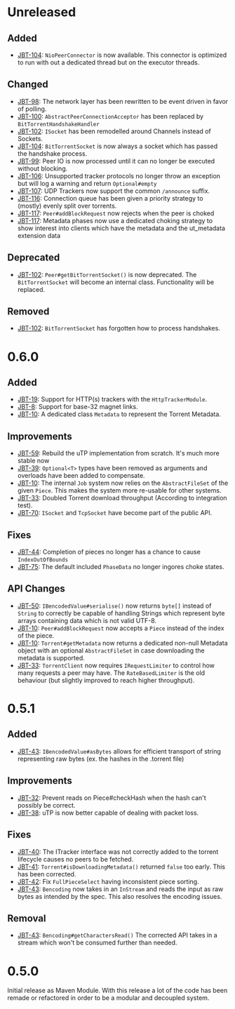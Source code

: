 # Unreleased

## Added
- [JBT-104](https://jira.johnnei.org/browse/JBT-104): `NioPeerConnector` is now available. This connector is optimized to run with out a dedicated thread but on
the executor threads.

## Changed
- [JBT-98](https://jira.johnnei.org/browse/JBT-98): The network layer has been rewritten to be event driven in favor of polling.
- [JBT-100](https://jira.johnnei.org/browse/JBT-100): `AbstractPeerConnectionAcceptor` has been replaced by `BitTorrentHandshakeHandler`
- [JBT-102](https://jira.johnnei.org/browse/JBT-102): `ISocket` has been remodelled around Channels instead of Sockets.
- [JBT-104](https://jira.johnnei.org/browse/JBT-104): `BitTorrentSocket` is now always a socket which has passed the handshake process.
- [JBT-99](https://jira.johnnei.org/browse/JBT-99): Peer IO is now processed until it can no longer be executed without blocking.
- [JBT-106](https://jira.johnnei.org/browse/JBT-106): Unsupported tracker protocols no longer throw an exception but will log a warning and return `Optional#empty`
- [JBT-107](https://jira.johnnei.org/browse/JBT-107): UDP Trackers now support the common `/announce` suffix.
- [JBT-116](https://jira.johnnei.org/browse/JBT-116): Connection queue has been given a priority strategy to (mostly) evenly split over torrents.
- [JBT-117](https://jira.johnnei.org/browse/JBT-117): `Peer#addBlockRequest` now rejects when the peer is choked
- [JBT-117](https://jira.johnnei.org/browse/JBT-117): Metadata phases now use a dedicated choking strategy to show interest into clients which have the metadata and the ut_metadata extension data

## Deprecated
- [JBT-102](https://jira.johnnei.org/browse/JBT-104): `Peer#getBitTorrentSocket()` is now deprecated. The `BitTorrentSocket` will become an internal class.
Functionality will be replaced.

## Removed
- [JBT-102](https://jira.johnnei.org/browse/JBT-102): `BitTorrentSocket` has forgotten how to process handshakes.

# 0.6.0
## Added
- [JBT-19](https://jira.johnnei.org/browse/JBT-19): Support for HTTP(s) trackers with the `HttpTrackerModule`.
- [JBT-8](https://jira.johnnei.org/browse/JBT-8): Support for base-32 magnet links.
- [JBT-10](https://jira.johnnei.org/browse/JBT-10): A dedicated class `Metadata` to represent the Torrent Metadata.

## Improvements
- [JBT-59](https://jira.johnnei.org/browse/JBT-59): Rebuild the uTP implementation from scratch. It's much more stable now
- [JBT-39](https://jira.johnnei.org/browse/JBT-39): `Optional<T>` types have been removed as arguments and overloads have been added to compensate.
- [JBT-10](https://jira.johnnei.org/browse/JBT-10): The internal `Job` system now relies on the `AbstractFileSet` of the given `Piece`. This makes the system
more re-usable for other systems.
- [JBT-33](https://jira.johnnei.org/browse/JBT-33): Doubled Torrent download throughput (According to integration test).
- [JBT-70](https://jira.johnnei.org/browse/JBT-70): `ISocket` and `TcpSocket` have become part of the public API.

## Fixes
- [JBT-44](https://jira.johnnei.org/browse/JBT-44): Completion of pieces no longer has a chance to cause `IndexOutOfBounds`
- [JBT-75](https://jira.johnnei.org/browse/JBT-75): The default included `PhaseData` no longer ingores choke states.

## API Changes
- [JBT-50](https://jira.johnnei.org/browse/JBT-50): `IBencodedValue#serialise()` now returns `byte[]` instead of `String` to correctly be capable of handling
Strings which represent byte arrays containing data which is not valid UTF-8.
- [JBT-10](https://jira.johnnei.org/browse/JBT-10): `Peer#addBlockRequest` now accepts a `Piece` instead of the index of the piece.
- [JBT-10](https://jira.johnnei.org/browse/JBT-10): `Torrent#getMetadata` now returns a dedicated non-null Metadata object with an optional `AbstractFileSet` in
 case downloading the metadata is supported.
- [JBT-33](https://jira.johnnei.org/browse/JBT-33): `TorrentClient` now requires `IRequestLimiter` to control how many requests a peer may have. The
`RateBasedLimiter` is the old behaviour (but slightly improved to reach higher throughput).

# 0.5.1
## Added
- [JBT-43](https://jira.johnnei.org/browse/JBT-43): `IBencodedValue#asBytes` allows for efficient transport of string representing raw bytes
 (ex. the hashes in the .torrent file)

## Improvements
- [JBT-32](https://jira.johnnei.org/browse/JBT-32): Prevent reads on Piece#checkHash when the hash can't possibly be correct.
- [JBT-38](https://jira.johnnei.org/browse/JBT-38): uTP is now better capable of dealing with packet loss.

## Fixes
- [JBT-40](https://jira.johnnei.org/browse/JBT-40): The ITracker interface was not correctly added to the torrent lifecycle causes no peers to be fetched.
- [JBT-41](https://jira.johnnei.org/browse/JBT-41): `Torrent#isDownloadingMetadata()` returned `false` too early. This has been corrected.
- [JBT-42](https://jira.johnnei.org/browse/JBT-42): Fix `FullPieceSelect` having inconsistent piece sorting.
- [JBT-43](https://jira.johnnei.org/browse/JBT-43): `Bencoding` now takes in an `InStream` and reads the input as raw bytes as intended by the spec. This also
 resolves the encoding issues.

## Removal
- [JBT-43](https://jira.johnnei.org/browse/JBT-43): `Bencoding#getCharactersRead()` The corrected API takes in a stream which won't be consumed further than
 needed.

# 0.5.0
Initial release as Maven Module. With this release a lot of the code has been remade or refactored in order to be a modular and decoupled system.
